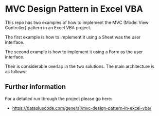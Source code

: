 # MVC Design Pattern in Excel VBA

This repo has two examples of how to implement the MVC (Model View Controller) pattern in an Excel VBA project.

The first example is how to implement it using a Sheet was the user interface.

The second example is how to implement it using a Form as the user interface.

Their is considerable overlap in the two solutions. The main architecture is as follows:




## Further information

For a detailed run through the project please go here:
- https://datapluscode.com/general/mvc-design-pattern-in-excel-vba/
